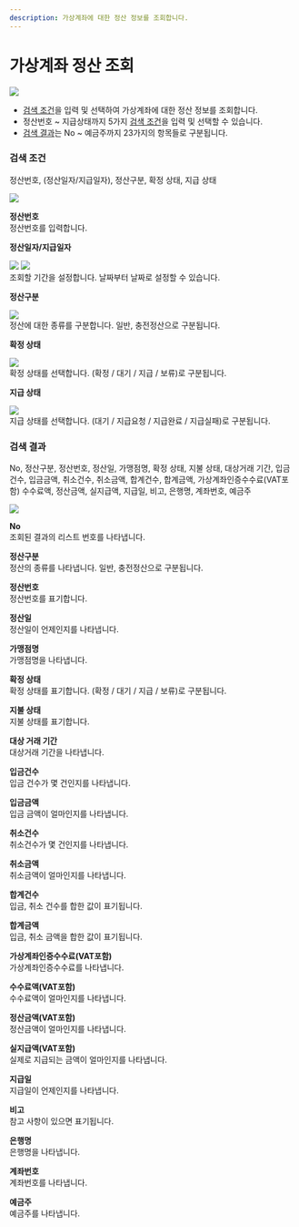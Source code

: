 ```yaml
---
description: 가상계좌에 대한 정산 정보를 조회합니다.
---
```


# 가상계좌 정산 조회

![](../.gitbook/assets/가맹점\_가상계좌정산조회.jpeg)

* [검색 조건](undefined-1.md#undefined)을 입력 및 선택하여 가상계좌에 대한 정산 정보를 조회합니다.
* 정산번호 \~ 지급상태까지 5가지 [검색 조건](undefined-1.md#undefined)을 입력 및 선택할 수 있습니다.
* [검색 결과](undefined-1.md#undefined-1)는 No \~ 예금주까지 23가지의 항목들로 구분됩니다.

### **검색 조건**

정산번호, (정산일자/지급일자), 정산구분, 확정 상태, 지급 상태

![](../.gitbook/assets/가맹점\_가상계좌정산조회\_검색조건.jpeg)

**정산번호**\
정산번호를 입력합니다.



**정산일자/지급일자**

![](../.gitbook/assets/가맹점\_가상계좌정산조회\_정산일자1.jpeg)          ![](<../.gitbook/assets/가맹점\_가상계좌정산조회\_정산일자2 (1).jpeg>)\
조회할 기간을 설정합니다. 날짜부터 날짜로 설정할 수 있습니다.



**정산구분**

![](../.gitbook/assets/가맹점\_가상계좌정산조회\_정산구분.jpeg)\
정산에 대한 종류를 구분합니다. 일반, 충전정산으로 구분됩니다.



**확정 상태**

![](../.gitbook/assets/가맹점\_가상계좌정산조회\_확정상태.jpeg)\
확정 상태를 선택합니다. (확정 / 대기 / 지급 / 보류)로 구분됩니다.



**지급 상태**

![](../.gitbook/assets/가맹점\_가상계좌정산조회\_지급상태.jpeg)\
지급 상태를 선택합니다. (대기 / 지급요청 / 지급완료 / 지급실패)로 구분됩니다.











### **검색 결과**

No, 정산구분, 정산번호, 정산일, 가맹점명, 확정 상태, 지불 상태, 대상거래 기간, 입금건수, 입금금액, 취소건수, 취소금액, 합계건수, 합계금액, 가상계좌인증수수료(VAT포함) 수수료액, 정산금액, 실지급액, 지급일, 비고, 은행명, 계좌번호, 예금주

![](../.gitbook/assets/가맹점\_가상계좌정산조회\_검색결과.jpeg)

**No**\
조회된 결과의 리스트 번호를 나타냅니다.



**정산구분**\
정산의 종류를 나타냅니다. 일반, 충전정산으로 구분됩니다.



**정산번호**\
정산번호를 표기합니다.



**정산일**\
정산일이 언제인지를 나타냅니다.



**가맹점명**\
가맹점명을 나타냅니다.



**확정 상태**\
확정 상태를 표기합니다. (확정 / 대기 / 지급 / 보류)로 구분됩니다.



**지불 상태**\
지불 상태를 표기합니다.



**대상 거래 기간**\
대상거래 기간을 나타냅니다.



**입금건수**\
입금 건수가 몇 건인지를 나타냅니다.



**입금금액**\
입금 금액이 얼마인지를 나타냅니다.



**취소건수**\
취소건수가 몇 건인지를 나타냅니다.



**취소금액**\
취소금액이 얼마인지를 나타냅니다.



**합계건수**\
입금, 취소 건수를 합한 값이 표기됩니다.



**합계금액**\
입금, 취소 금액을 합한 값이 표기됩니다.



**가상계좌인증수수료(VAT포함)**\
가상계좌인증수수료를 나타냅니다.



**수수료액(VAT포함)**\
수수료액이 얼마인지를 나타냅니다.



**정산금액(VAT포함)**\
정산금액이 얼마인지를 나타냅니다.



**실지급액(VAT포함)**\
실제로 지급되는 금액이 얼마인지를 나타냅니다.



**지급일**\
지급일이 언제인지를 나타냅니다.



**비고**\
참고 사항이 있으면 표기됩니다.



**은행명**\
은행명을 나타냅니다.



**계좌번호**\
계좌번호를 나타냅니다.



**예금주**\
예금주를 나타냅니다.
